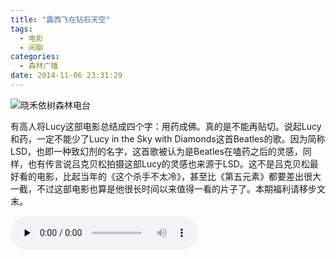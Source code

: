 ```yaml
---
title: "露西飞在钻石天空"
tags:
  - 电影
  - 闲聊
categories:
  - 森林广播
date: 2014-11-06 23:31:29
---
```


![晓禾依树森林电台](../../../images/radiocover/radio_089.jpg) 

有高人将Lucy这部电影总结成四个字：用药成佛。真的是不能再贴切。说起Lucy和药，一定不能少了Lucy in the Sky with Diamonds这首Beatles的歌。因为简称LSD，也即一种致幻剂的名字，这首歌被认为是Beatles在嗑药之后的灵感，同样，也有传言说吕克贝松拍摄这部Lucy的灵感也来源于LSD。这不是吕克贝松最好看的电影，比起当年的《这个杀手不太冷》，甚至比《第五元素》都要差出很大一截，不过这部电影也算是他很长时间以来值得一看的片子了。本期福利请移步文末。   

<audio id="audio" controls="" preload="none">
  <source id="mp3" src="http://www.coletree.com/radio/coletree_radio_089.mp3">
</audio>